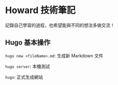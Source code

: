 # Howard 技術筆記

記錄自己學習的過程，也希望能與不同的想法多做交流！

## Hugo 基本操作

`hugo new <fileName>.md`: 生成新 Markdown 文件

`hugo server`: 本機測試

`hugo`: 正式生成網站